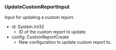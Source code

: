 ### UpdateCustomReportInput
Input for updating a custom report.

- id: System.Int32
  - ID of the custom report to update.
- config: CustomReportCreate
  - New configuration to update custom report to.
